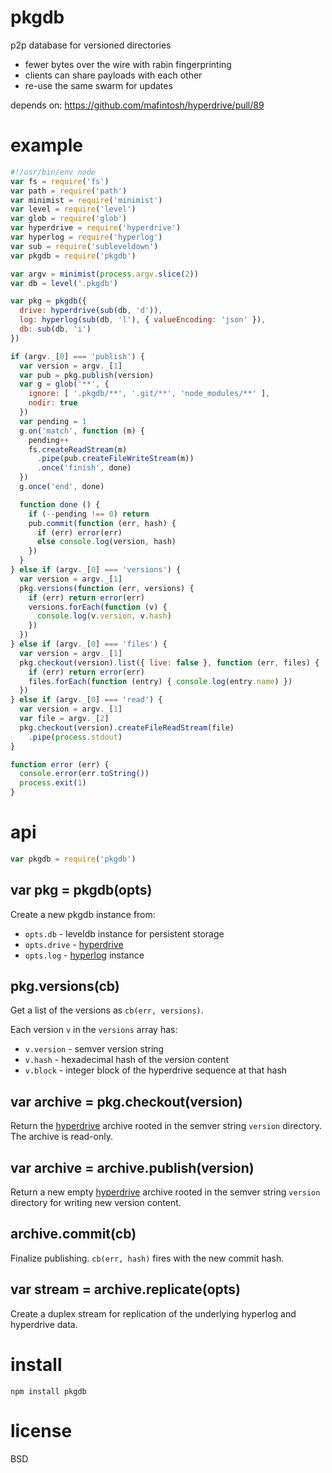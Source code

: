 # pkgdb

p2p database for versioned directories

* fewer bytes over the wire with rabin fingerprinting
* clients can share payloads with each other
* re-use the same swarm for updates

depends on: https://github.com/mafintosh/hyperdrive/pull/89

# example

``` js
#!/usr/bin/env node
var fs = require('fs')
var path = require('path')
var minimist = require('minimist')
var level = require('level')
var glob = require('glob')
var hyperdrive = require('hyperdrive')
var hyperlog = require('hyperlog')
var sub = require('subleveldown')
var pkgdb = require('pkgdb')

var argv = minimist(process.argv.slice(2))
var db = level('.pkgdb')

var pkg = pkgdb({
  drive: hyperdrive(sub(db, 'd')),
  log: hyperlog(sub(db, 'l'), { valueEncoding: 'json' }),
  db: sub(db, 'i')
})

if (argv._[0] === 'publish') {
  var version = argv._[1]
  var pub = pkg.publish(version)
  var g = glob('**', {
    ignore: [ '.pkgdb/**', '.git/**', 'node_modules/**' ],
    nodir: true
  })
  var pending = 1
  g.on('match', function (m) {
    pending++
    fs.createReadStream(m)
      .pipe(pub.createFileWriteStream(m))
      .once('finish', done)
  })
  g.once('end', done)

  function done () {
    if (--pending !== 0) return
    pub.commit(function (err, hash) {
      if (err) error(err)
      else console.log(version, hash)
    })
  }
} else if (argv._[0] === 'versions') {
  var version = argv._[1]
  pkg.versions(function (err, versions) {
    if (err) return error(err)
    versions.forEach(function (v) {
      console.log(v.version, v.hash)
    })
  })
} else if (argv._[0] === 'files') {
  var version = argv._[1]
  pkg.checkout(version).list({ live: false }, function (err, files) {
    if (err) return error(err)
    files.forEach(function (entry) { console.log(entry.name) })
  })
} else if (argv._[0] === 'read') {
  var version = argv._[1]
  var file = argv._[2]
  pkg.checkout(version).createFileReadStream(file)
    .pipe(process.stdout)
}

function error (err) {
  console.error(err.toString())
  process.exit(1)
}
```

# api

``` js
var pkgdb = require('pkgdb')
```

## var pkg = pkgdb(opts)

Create a new pkgdb instance from:

* `opts.db` - leveldb instance for persistent storage
* `opts.drive` - [hyperdrive][1]
* `opts.log` - [hyperlog][2] instance

[1]: https://github.com/mafintosh/hyperdrive
[2]: https://github.com/mafintosh/hyperlog

## pkg.versions(cb)

Get a list of the versions as `cb(err, versions)`.

Each version `v` in the `versions` array has:

* `v.version` - semver version string
* `v.hash` - hexadecimal hash of the version content
* `v.block` - integer block of the hyperdrive sequence at that hash

## var archive = pkg.checkout(version)

Return the [hyperdrive][1] archive rooted in the semver string `version`
directory. The archive is read-only.

## var archive = archive.publish(version)

Return a new empty [hyperdrive][1] archive rooted in the semver string `version`
directory for writing new version content.

## archive.commit(cb)

Finalize publishing. `cb(err, hash)` fires with the new commit hash.

## var stream = archive.replicate(opts)

Create a duplex stream for replication of the underlying hyperlog and hyperdrive
data.

# install

```
npm install pkgdb
```

# license

BSD
